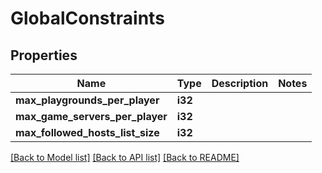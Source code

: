 # GlobalConstraints

## Properties

Name | Type | Description | Notes
------------ | ------------- | ------------- | -------------
**max_playgrounds_per_player** | **i32** |  | 
**max_game_servers_per_player** | **i32** |  | 
**max_followed_hosts_list_size** | **i32** |  | 

[[Back to Model list]](../README.md#documentation-for-models) [[Back to API list]](../README.md#documentation-for-api-endpoints) [[Back to README]](../README.md)


